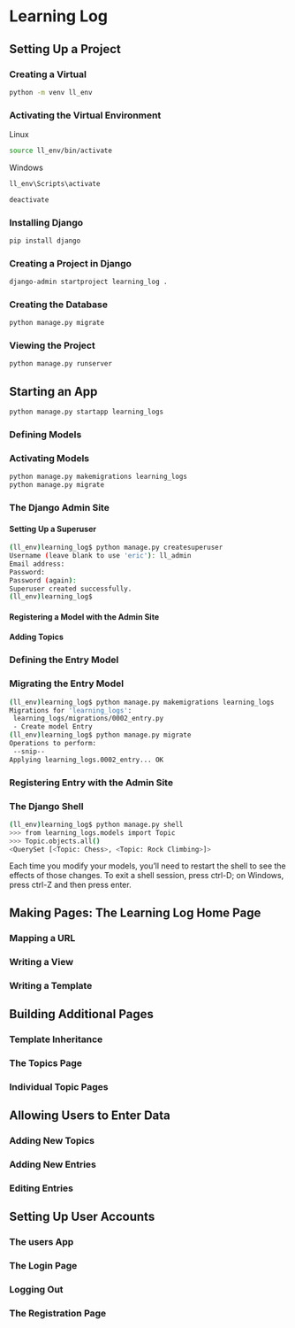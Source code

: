 # Learning Log

## Setting Up a Project

### Creating a Virtual

```bash
python -m venv ll_env
```

### Activating the Virtual Environment

Linux

```bash
source ll_env/bin/activate
```

Windows

```bash
ll_env\Scripts\activate
```

```bash
deactivate
```

### Installing Django

```bash
pip install django
```

### Creating a Project in Django

```bash
django-admin startproject learning_log .
 ```

### Creating the Database

```bash
python manage.py migrate
```

### Viewing the Project

```bash
python manage.py runserver
```

## Starting an App

```bash
python manage.py startapp learning_logs
```

### Defining Models

### Activating Models

```bash
python manage.py makemigrations learning_logs
python manage.py migrate
```

### The Django Admin Site

#### Setting Up a Superuser

```bash
(ll_env)learning_log$ python manage.py createsuperuser
Username (leave blank to use 'eric'): ll_admin
Email address:
Password:
Password (again):
Superuser created successfully.
(ll_env)learning_log$
```

#### Registering a Model with the Admin Site

#### Adding Topics

### Defining the Entry Model

### Migrating the Entry Model

```bash
(ll_env)learning_log$ python manage.py makemigrations learning_logs
Migrations for 'learning_logs':
 learning_logs/migrations/0002_entry.py
 - Create model Entry
(ll_env)learning_log$ python manage.py migrate
Operations to perform:
 --snip--
Applying learning_logs.0002_entry... OK
```

### Registering Entry with the Admin Site

### The Django Shell

```bash
(ll_env)learning_log$ python manage.py shell
>>> from learning_logs.models import Topic
>>> Topic.objects.all()
<QuerySet [<Topic: Chess>, <Topic: Rock Climbing>]>
```

Each time you modify your models, you’ll need to restart the shell to see the effects of
those changes. To exit a shell session, press ctrl-D; on Windows, press ctrl-Z and
then press enter.

## Making Pages: The Learning Log Home Page

### Mapping a URL

### Writing a View

### Writing a Template

## Building Additional Pages

### Template Inheritance

### The Topics Page

### Individual Topic Pages

## Allowing Users to Enter Data

### Adding New Topics

### Adding New Entries

### Editing Entries

## Setting Up User Accounts

### The users App

### The Login Page

### Logging Out

### The Registration Page
